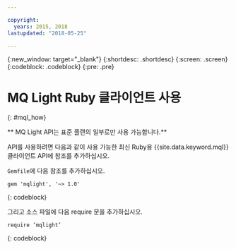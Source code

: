 ```yaml
---

copyright:
  years: 2015, 2018
lastupdated: "2018-05-25"

---
```


{:new_window: target="_blank"}
{:shortdesc: .shortdesc}
{:screen: .screen}
{:codeblock: .codeblock}
{:pre: .pre}

# MQ Light Ruby 클라이언트 사용
{: #mql_how}

** MQ Light API는 표준 플랜의 일부로만 사용 가능합니다.**
<br/>

API를 사용하려면 다음과 같이 사용 가능한 최신 Ruby용 {{site.data.keyword.mql}} 클라이언트 API에 참조를 추가하십시오.

<code>Gemfile</code>에 다음 참조를 추가하십시오.

```
gem 'mqlight', '~> 1.0'
```
{: codeblock}

그리고 소스 파일에 다음 require 문을 추가하십시오.

```
require ‘mqlight’
```
{: codeblock}

<!-- Comment from Andrew
Instructions for getting started, with links for more info
Simple send source and receive source in-line

-->


